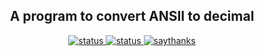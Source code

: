 <h2 align="center">A program to convert ANSII to decimal</h1>

<div align ="center">

<a href="#">
<img src="https://img.shields.io/badge/status-WIP-orange.svg?style=flat-square"
    alt="status">
</a>

<a href="#">
<img src="https://img.shields.io/badge/language-c-light.svg?style=flat-square"
    alt="status">
</a>

<a href="https://saythanks.io/to/firewolfxda">
   <img src="https://img.shields.io/badge/Say%20Thanks-!-1EAEDB.svg?style=flat-square"
     alt="saythanks" />
 </a>
</div>
